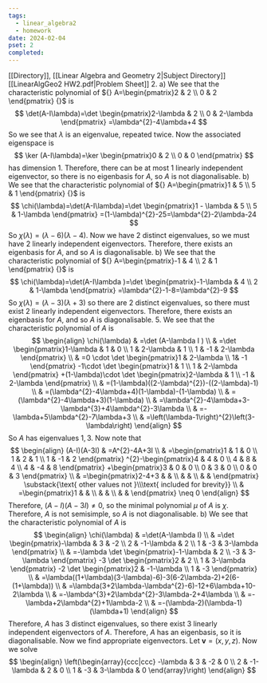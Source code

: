 ```yaml
---
tags:
  - linear_algebra2
  - homework
date: 2024-02-04
pset: 2
completed:
---
```

[[Directory]], [[Linear Algebra and Geometry 2|Subject Directory]]
[[LinearAlgGeo2 HW2.pdf|Problem Sheet]]
2. 
a)
We see that the characteristic polynomial of ${} A=\begin{pmatrix}2 & 2 \\ 0 & 2 \end{pmatrix}  {}$ is
$$
\det(A-I\lambda)=\det \begin{pmatrix}2-\lambda & 2   \\ 0 & 2-\lambda \end{pmatrix} =\lambda^{2}-4\lambda+4
$$
So we see that $\lambda$ is an eigenvalue, repeated twice. Now the associated eigenspace is 
$$
\ker (A-I\lambda)=\ker \begin{pmatrix}0 & 2 \\ 0 & 0 \end{pmatrix} 
$$
has dimension 1. Therefore, there can be at most 1 linearly independent eigenvector, so there is no eigenbasis for $A$, so $A$ is not diagonalisable. 
b)
We see that the characteristic polynomial of ${} A=\begin{pmatrix}1 & 5 \\ 5 & 1 \end{pmatrix}  {}$ is
$$
\chi(\lambda)=\det(A-I\lambda)=\det \begin{pmatrix}1 - \lambda & 5   \\ 5 & 1-\lambda \end{pmatrix} =(1-\lambda)^{2}-25=\lambda^{2}-2\lambda-24
$$
So ${} \chi(\lambda)=(\lambda-6)(\lambda-4) {}$. Now we have 2 distinct eigenvalues, so we must have 2 linearly independent eigenvectors. Therefore, there exists an eigenbasis for $A$, and so $A {}$ is diagonalisable. 
b)
We see that the characteristic polynomial of ${} A=\begin{pmatrix}-1 & 4 \\ 2 & 1 \end{pmatrix}  {}$ is
$$
\chi(\lambda)=\det(A-I\lambda )=\det \begin{pmatrix}-1-\lambda & 4 \\ 2 & 1-\lambda \end{pmatrix} =\lambda^{2}-1-8=\lambda^{2}-9
$$
So ${} \chi(\lambda)=(\lambda-3)(\lambda+3) {}$ so there are ${} 2 {}$ distinct eigenvalues, so there must exist 2 linearly independent eigenvectors. Therefore, there exists an eigenbasis for ${} A$, and so $A$ is diagonalisable.
5. 
We see that the characteristic polynomial of $A$ is 
$$
\begin{align}
\chi(\lambda) & =\det (A-\lambda I ) \\
 & =\det \begin{pmatrix}1-\lambda & 1 & 0 \\ 1 & 2-\lambda & 1 \\ 1 & -1 & 2-\lambda \end{pmatrix}  \\
 & =0 \cdot \det \begin{pmatrix}1 & 2-\lambda \\  1& -1 \end{pmatrix} -1\cdot  \det \begin{pmatrix}1 & 1 \\ 1 & 2-\lambda \end{pmatrix} +(1-\lambda)\cdot  \det \begin{pmatrix}2-\lambda & 1 \\ -1 & 2-\lambda \end{pmatrix}  \\
 & =(1-\lambda)((2-\lambda)^{2})-((2-\lambda)-1) \\
 & =(\lambda^{2}-4\lambda+4)(1-\lambda)-(1-\lambda) \\
 & =(\lambda^{2}-4\lambda+3)(1-\lambda) \\
 & =\lambda^{2}-4\lambda+3-\lambda^{3}+4\lambda^{2}-3\lambda \\
 & =-\lambda+5\lambda^{2}-7\lambda+3 \\
 & =\left(\lambda-1\right)^{2}\left(3-\lambda\right)
\end{align}
$$
So $A {}$ has eigenvalues ${} 1,\, 3 {}$. Now note that 
$$
\begin{align}
 (A-I)(A-3I) & =A^{2}-4A+3I   \\
 & =\begin{pmatrix}1 & 1 & 0 \\ 1 & 2 & 1 \\ 1 & -1 & 2 \end{pmatrix} ^{2}-\begin{pmatrix}4 & 4 & 0 \\ 4 & 8 & 4 \\ 4 & -4 & 8 \end{pmatrix} +\begin{pmatrix}3 & 0 & 0 \\ 0 & 3 & 0 \\ 0 & 0 & 3 \end{pmatrix}  \\
 & =\begin{pmatrix}2-4+3 &  &  \\  &  &  \\  &  &  \end{pmatrix} \substack{\text{ other values not }\\\text{ included for brevity}}  \\ 
 & =\begin{pmatrix}1 &  &  \\  &  &  \\  &  &  \end{pmatrix} \neq 0
 \end{align}
$$
Therefore, ${} (A-I)(A-3I)\neq 0 {}$, so the minimal polynomial $\mu {}$ of ${} A {}$ is $\chi$. Therefore, $A$ is not semisimple, so $A {}$ is not diagonalisable.
b)
We see that the characteristic polynomial of $A$ is 
$$
\begin{align}
\chi(\lambda) & =\det(A-\lambda I) \\
 & =\det \begin{pmatrix}-\lambda & 3 & -2 \\ 2 & -1-\lambda & 2 \\ 1 & -3 & 3-\lambda \end{pmatrix}  \\
 & =-\lambda \det \begin{pmatrix}-1-\lambda & 2 \\ -3 & 3-\lambda \end{pmatrix} -3 \det \begin{pmatrix}2 & 2 \\ 1 & 3-\lambda \end{pmatrix} -2 \det \begin{pmatrix}2 & -1-\lambda \\ 1 & -3 \end{pmatrix}  \\
 & =\lambda((1+\lambda)(3-\lambda)-6)-3(6-2\lambda-2)+2(6-(1+\lambda)) \\
 & =\lambda(3+2\lambda-\lambda^{2}-6)-12+6\lambda+10-2\lambda \\
 & =-\lambda^{3}+2\lambda^{2}-3\lambda-2+4\lambda \\
 & =-\lambda+2\lambda^{2}+1\lambda-2 \\
 & =-(\lambda-2)(\lambda-1)(\lambda+1)
\end{align}
$$
Therefore, $A$ has $3$ distinct eigenvalues, so there exist $3 {}$ linearly independent eigenvectors of $A$. Therefore, $A {}$ has an eigenbasis, so it is diagonalisable. Now we find appropriate eigenvectors. Let ${} \mathbf{v}=(x,\, y,\, z)  {}$. Now we solve
$$
\begin{align}
\left(\begin{array}{ccc|ccc}
-\lambda & 3 & -2 & 0 \\
2 & -1-\lambda &  2 & 0 \\
1 & -3 & 3-\lambda & 0
\end{array}\right)
 \end{align}
$$
